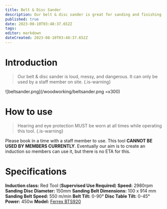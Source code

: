 ```yaml
---
title: Belt & Disc Sander
description: Our belt & disc sander is great for sanding and finishing small timber projects.
published: true
date: 2023-08-10T03:48:37.652Z
tags: 
editor: markdown
dateCreated: 2023-08-10T03:48:37.652Z
---
```


# Introduction
> Our belt & disc sander is loud, messy, and dangerous. It can only be used by a staff member on site.
{.is-warning}

![beltsander.png](/woodworking/beltsander.png =x300)

# How to use
> Hearing and eye protection MUST be worn at all times while operating this tool.
{.is-warning}

Please book in a time with a staff member to use. This tool **CANNOT BE USED BY MEMBERS CURRENTLY**. Eventually our aim is to create an induction so members can use it, but there is no ETA for this.

# Specifications
**Induction class:** Red Tool (**Supervised Use Required**)
**Speed:** 2980rpm
**Sanding Disc Diameter:** 150mm
**Sanding Belt Dimensions:** 100 x 914 mm
**Sanding Belt Speed:** 550 m/min
**Belt Tilt:** 0-90°
**Disc Table Tilt:** 0-45°
**Power:** 450w
**Model:** [Ferrex BTS920](/woodworking/ferrex-belt-sander.pdf)